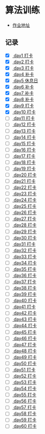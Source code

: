# 算法训练

- [作业地址](https://docs.qq.com/doc/DUEVMU1NzZHBvZGJQ)

## 记录

- [x] [ day1 打卡 ](./day1.md)
- [x] [ day2 打卡 ](./day2.md)
- [x] [ day3 打卡 ](./day3.md)
- [x] [ day4 补卡 ](./day4.md)
- [x] [ day5 休息日 ](./day5.md)
- [x] [ day6 补卡 ](./day6.md)
- [x] [ day7 补卡 ](./day7.md)
- [x] [ day8 补卡 ](./day8.md)
- [x] [ day9 打卡 ](./day9.md)
- [x] [ day10 打卡 ](./day10.md)
- [ ] [ day11 打卡 ](./day11.md)
- [ ] [ day12 打卡 ](./day12.md)
- [ ] [ day13 打卡 ](./day13.md)
- [ ] [ day14 打卡 ](./day14.md)
- [ ] [ day15 打卡 ](./day15.md)
- [ ] [ day16 打卡 ](./day16.md)
- [ ] [ day17 打卡 ](./day17.md)
- [ ] [ day18 打卡 ](./day18.md)
- [ ] [ day19 打卡 ](./day19.md)
- [ ] [ day20 打卡 ](./day20.md)
- [ ] [ day21 打卡 ](./day21.md)
- [ ] [ day22 打卡 ](./day22.md)
- [ ] [ day23 打卡 ](./day23.md)
- [ ] [ day24 打卡 ](./day24.md)
- [ ] [ day25 打卡 ](./day25.md)
- [ ] [ day26 打卡 ](./day26.md)
- [ ] [ day27 打卡 ](./day27.md)
- [ ] [ day28 打卡 ](./day28.md)
- [ ] [ day29 打卡 ](./day29.md)
- [ ] [ day30 打卡 ](./day30.md)
- [ ] [ day31 打卡 ](./day31.md)
- [ ] [ day32 打卡 ](./day32.md)
- [ ] [ day33 打卡 ](./day33.md)
- [ ] [ day34 打卡 ](./day34.md)
- [ ] [ day35 打卡 ](./day35.md)
- [ ] [ day36 打卡 ](./day36.md)
- [ ] [ day37 打卡 ](./day37.md)
- [ ] [ day38 打卡 ](./day38.md)
- [ ] [ day39 打卡 ](./day39.md)
- [ ] [ day40 打卡 ](./day40.md)
- [ ] [ day41 打卡 ](./day41.md)
- [ ] [ day42 打卡 ](./day42.md)
- [ ] [ day43 打卡 ](./day43.md)
- [ ] [ day44 打卡 ](./day44.md)
- [ ] [ day45 打卡 ](./day45.md)
- [ ] [ day46 打卡 ](./day46.md)
- [ ] [ day47 打卡 ](./day47.md)
- [ ] [ day48 打卡 ](./day48.md)
- [ ] [ day49 打卡 ](./day49.md)
- [ ] [ day50 打卡 ](./day50.md)
- [ ] [ day51 打卡 ](./day51.md)
- [ ] [ day52 打卡 ](./day52.md)
- [ ] [ day53 打卡 ](./day53.md)
- [ ] [ day54 打卡 ](./day54.md)
- [ ] [ day55 打卡 ](./day55.md)
- [ ] [ day56 打卡 ](./day56.md)
- [ ] [ day57 打卡 ](./day57.md)
- [ ] [ day58 打卡 ](./day58.md)
- [ ] [ day59 打卡 ](./day59.md)
- [ ] [ day60 打卡 ](./day60.md)
